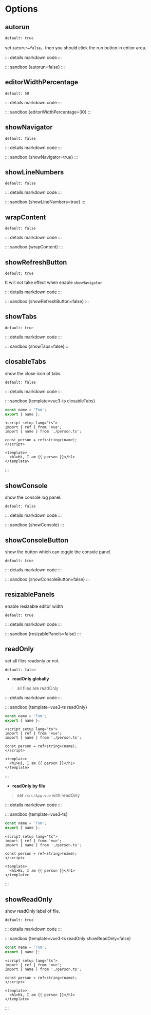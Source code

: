 # Options

<script setup>
import autorun from '../codes/options/autorun.ts';
import editorWidthPercentage from '../codes/options/width.ts';
import navigator from '../codes/options/navigator.ts';
import linenumbers from '../codes/options/linenumbers.ts';
import refresh from '../codes/options/refresh.ts';
import tabs from '../codes/options/tabs.ts';
import closableTabs from '../codes/options/closableTabs.ts';
import console from '../codes/options/console.ts';
import consolebutton from '../codes/options/consolebutton.ts';
import wrapContent from '../codes/options/wrapContent.ts';
import resizablePanels from '../codes/options/resizablePanels.ts';
import readOnly from '../codes/options/readOnly.ts';
import showReadOnly from '../codes/options/showReadOnly.ts';
import readOnlyPer from '../codes/options/readOnlyPer.ts';
</script>

## autorun

`default: true`

set `autorun=false`，then you should click the run button in editor area.

::: details markdown code
<CodePanel :value="autorun" />
:::

::: sandbox {autorun=false}
:::

## editorWidthPercentage

`default: 50`

::: details markdown code
<CodePanel :value="editorWidthPercentage" />
:::

::: sandbox {editorWidthPercentage=30}
:::

## showNavigator

`default: false`

::: details markdown code
<CodePanel :value="navigator" />
:::

::: sandbox {showNavigator=true}
:::

## showLineNumbers

`default: false`

::: details markdown code
<CodePanel :value="linenumbers" />
:::

::: sandbox {showLineNumbers=true}
:::

## wrapContent

`default: false`

::: details markdown code
<CodePanel :value="wrapContent" />
:::

::: sandbox {wrapContent}
:::

## showRefreshButton

`default: true`

It will not take effect when enable `showNavigator`

::: details markdown code
<CodePanel :value="refresh" />
:::

::: sandbox {showRefreshButton=false}
:::

## showTabs

`default: true`

::: details markdown code
<CodePanel :value="tabs" />
:::

::: sandbox {showTabs=false}
:::

## closableTabs

show the close icon of tabs

`default: false`

::: details markdown code
<CodePanel :value="closableTabs" />
:::

::: sandbox {template=vue3-ts closableTabs}
```js /src/person.ts
const name = 'Tom';
export { name };
```

```vue /src/App.vue
<script setup lang="ts">
import { ref } from 'vue';
import { name } from './person.ts';

const person = ref<string>(name);
</script>

<template>
  <h1>Hi, I am {{ person }}</h1>
</template>
```
:::

## showConsole

show the console log panel.

`default: false`

::: details markdown code
<CodePanel :value="console" />
:::

::: sandbox {showConsole}
:::

## showConsoleButton

show the button which can toggle the console panel.

`default: true`

::: details markdown code
<CodePanel :value="consolebutton" />
:::

::: sandbox {showConsoleButton=false}
:::

## resizablePanels

enable resizable editor width

`default: true`

::: details markdown code
<CodePanel :value="resizablePanels" />
:::

::: sandbox {resizablePanels=false}
:::

## readOnly

set all files readonly or not.

`default: false`

- **readOnly globally**

> all files are readOnly

::: details markdown code
<CodePanel :value="readOnly" />
:::

::: sandbox {template=vue3-ts readOnly}
```js /src/person.ts
const name = 'Tom';
export { name };
```

```vue /src/App.vue
<script setup lang="ts">
import { ref } from 'vue';
import { name } from './person.ts';

const person = ref<string>(name);
</script>

<template>
  <h1>Hi, I am {{ person }}</h1>
</template>
```
:::

- **readOnly by file**

> set `/src/App.vue` with readOnly

::: details markdown code
<CodePanel :value="readOnlyPer" />
:::

::: sandbox {template=vue3-ts}
```js /src/person.ts
const name = 'Tom';
export { name };
```

```vue /src/App.vue [readOnly]
<script setup lang="ts">
import { ref } from 'vue';
import { name } from './person.ts';

const person = ref<string>(name);
</script>

<template>
  <h1>Hi, I am {{ person }}</h1>
</template>
```
:::

## showReadOnly

show readOnly label of file.

`default: true`

::: details markdown code
<CodePanel :value="showReadOnly" />
:::

::: sandbox {template=vue3-ts readOnly showReadOnly=false}
```js /src/person.ts
const name = 'Tom';
export { name };
```

```vue /src/App.vue
<script setup lang="ts">
import { ref } from 'vue';
import { name } from './person.ts';

const person = ref<string>(name);
</script>

<template>
  <h1>Hi, I am {{ person }}</h1>
</template>
```
:::
